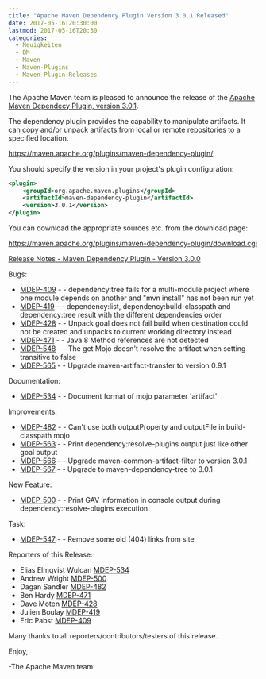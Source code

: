 ```yaml
---
title: "Apache Maven Dependency Plugin Version 3.0.1 Released"
date: 2017-05-16T20:30:00
lastmod: 2017-05-16T20:30
categories:
  - Neuigkeiten
  - BM
  - Maven
  - Maven-Plugins
  - Maven-Plugin-Releases
---
```

The Apache Maven team is pleased to announce the release of the 
[Apache Maven Dependecy Plugin, version 3.0.1](https://maven.apache.org/plugins/maven-dependency-plugin/).

The dependency plugin provides the capability to manipulate artifacts. It
can copy and/or unpack artifacts from local or remote repositories to a
specified location.

https://maven.apache.org/plugins/maven-dependency-plugin/

You should specify the version in your project's plugin configuration:

```xml
<plugin>
    <groupId>org.apache.maven.plugins</groupId>
    <artifactId>maven-dependency-plugin</artifactId>
    <version>3.0.1</version>
</plugin>
``` 

You can download the appropriate sources etc. from the download page:

https://maven.apache.org/plugins/maven-dependency-plugin/download.cgi


<!-- more -->

[Release Notes - Maven Dependency Plugin - Version 3.0.0](https://issues.apache.org/jira/secure/ReleaseNote.jspa?projectId=12317227&version=12338874)

Bugs:

 * [MDEP-409](https://issues.apache.org/jira/browse/MDEP-409) - - dependency:tree fails for a multi-module project where one module depends on another and "mvn install" has not been run yet
 * [MDEP-419](https://issues.apache.org/jira/browse/MDEP-419) - - dependency:list, dependency:build-classpath and dependency:tree result with the different dependencies order
 * [MDEP-428](https://issues.apache.org/jira/browse/MDEP-428) - - Unpack goal does not fail build when destination could not be created and unpacks to current working directory instead
 * [MDEP-471](https://issues.apache.org/jira/browse/MDEP-471) - - Java 8 Method references are not detected
 * [MDEP-548](https://issues.apache.org/jira/browse/MDEP-548) - - The get Mojo doesn't resolve the artifact when setting transitive to false
 * [MDEP-565](https://issues.apache.org/jira/browse/MDEP-565) - - Upgrade maven-artifact-transfer to version 0.9.1

Documentation:

 * [MDEP-534](https://issues.apache.org/jira/browse/MDEP-534) - - Document format of mojo parameter 'artifact'

Improvements:

 * [MDEP-482](https://issues.apache.org/jira/browse/MDEP-482) - - Can't use both outputProperty and outputFile in build-classpath mojo
 * [MDEP-563](https://issues.apache.org/jira/browse/MDEP-563) - - Print dependency:resolve-plugins output just like other goal output
 * [MDEP-566](https://issues.apache.org/jira/browse/MDEP-566) - - Upgrade maven-common-artifact-filter to version 3.0.1
 * [MDEP-567](https://issues.apache.org/jira/browse/MDEP-567) - - Upgrade to maven-dependency-tree to 3.0.1

New Feature:
 * [MDEP-500](https://issues.apache.org/jira/browse/MDEP-500) - - Print GAV information in console output during dependency:resolve-plugins execution

Task:

 * [MDEP-547](https://issues.apache.org/jira/browse/MDEP-547) - - Remove some old (404) links from site

Reporters of this Release:

 * Elias Elmqvist Wulcan [MDEP-534](https://issues.apache.org/jira/browse/MDEP-534)
 * Andrew Wright [MDEP-500](https://issues.apache.org/jira/browse/MDEP-500)
 * Dagan Sandler [MDEP-482](https://issues.apache.org/jira/browse/MDEP-482)
 * Ben Hardy [MDEP-471](https://issues.apache.org/jira/browse/MDEP-471)
 * Dave Moten [MDEP-428](https://issues.apache.org/jira/browse/MDEP-428)
 * Julien Boulay [MDEP-419](https://issues.apache.org/jira/browse/MDEP-419)
 * Eric Pabst [MDEP-409](https://issues.apache.org/jira/browse/MDEP-409)

Many thanks to all reporters/contributors/testers of this release.


Enjoy,

-The Apache Maven team
